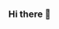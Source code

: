 ### Hi there 👋

<!--
**PraisyRivritha/PraisyRivritha** is a ✨ _special_ ✨ repository because its `README.md` (this file) appears on your GitHub profile.

Here are some ideas to get you started:

- 🔭 I’m currently working on Data Analysis
- 🌱 I’m currently learning Full Stack,AI-ML
- 👯 I’m looking to collaborate on ...
- 🤔 I’m looking for help with ...
- 💬 Ask me about Python,Canva,HTML,...
- 📫 How to reach me: LinkedIn-Praisy Rivritha.M
- 😄 Pronouns: She/Her
- ⚡ Fun fact: I spend almost many hours listening to Unknown facts and conspiracy theories 
-->
